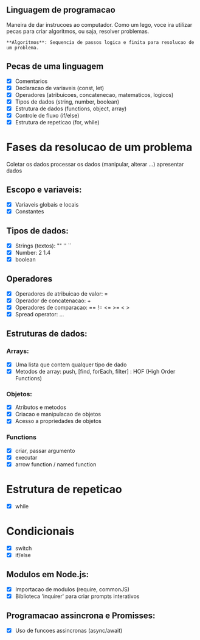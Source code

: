 ## Linguagem de programacao

Maneira de dar instrucoes ao computador.
Como um lego, voce ira utilizar pecas para criar algoritmos, ou saja, resolver problemas.

    **Algoritmos**: Sequencia de passos logica e finita para resolucao de um problema.

## Pecas de uma linguagem

- [x] Comentarios
- [x] Declaracao de variaveis (const, let)
- [x] Operadores (atribuicoes, concatenecao, matematicos, logicos)
- [x] Tipos de dados (string, number, boolean)
- [x] Estrutura de dados (functions, object, array)
- [x] Controle de fluxo (if/else)
- [x] Estrutura de repeticao (for, while)

# Fases da resolucao de um problema

Coletar os dados
processar os dados (manipular, alterar ...)
apresentar dados

## Escopo e variaveis:

- [x] Variaveis globais e locais
- [x] Constantes

## Tipos de dados:

- [x] Strings (textos): "" '' ``
- [x] Number: 2 1.4
- [x] boolean

## Operadores

- [x] Operadores de atribuicao de valor: =
- [x] Operador de concatenacao: +
- [x] Operadores de comparacao: == != <= >= < >
- [x] Spread operator: ...

## Estruturas de dados:

### Arrays:

- [x] Uma lista que contem qualquer tipo de dado
- [x] Metodos de array: push, [find, forEach, filter] : HOF (High Order Functions)
### Objetos:

- [x] Atributos e metodos
- [x] Criacao e manipulacao de objetos
- [x] Acesso a propriedades de objetos

### Functions

- [x] criar, passar argumento
- [x] executar
- [x] arrow function / named function

# Estrutura de repeticao

- [x] while

# Condicionais

- [x] switch
- [x] if/else

## Modulos em Node.js:

- [x] Importacao de modulos (require, commonJS)
- [x] Biblioteca 'inquirer' para criar prompts interativos

## Programacao assincrona e Promisses:

- [x] Uso de funcoes assincronas (async/await)